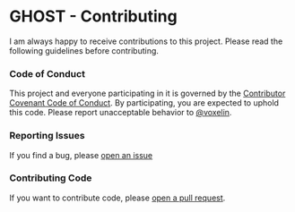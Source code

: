 # GHOST - Contributing
I am always happy to receive contributions to this project. Please read the following guidelines before contributing.

### Code of Conduct
This project and everyone participating in it is governed by the [Contributor Covenant Code of Conduct](CODE_OF_CONDUCT.md). By participating, you are expected to uphold this code. Please report unacceptable behavior to [@voxelin](https://t.me/voxelin).

### Reporting Issues
If you find a bug, please [open an issue](https://github.com/voxelin/ghost/issues)

### Contributing Code
If you want to contribute code, please [open a pull request](https://github.com/voxelin/ghost/pulls).

